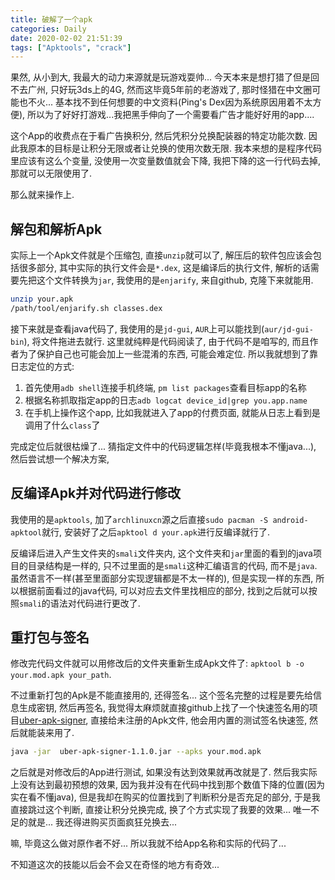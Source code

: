 ```yaml
---
title: 破解了一个apk
categories: Daily
date: 2020-02-02 21:51:39
tags: ["Apktools", "crack"]
---
```


果然, 从小到大, 我最大的动力来源就是玩游戏耍帅... 今天本来是想打猎了但是回不去广州, 只好玩3ds上的4G, 然而这毕竟5年前的老游戏了, 那时怪猎在中文圈可能也不火... 基本找不到任何想要的中文资料(Ping's Dex因为系统原因用着不太方便), 所以为了好好打游戏...我把黑手伸向了一个需要看广告才能好好用的app....

<!-- 摘要部分 -->
<!-- more -->

这个App的收费点在于看广告换积分, 然后凭积分兑换配装器的特定功能次数. 因此我原本的目标是让积分无限或者让兑换的使用次数无限. 我本来想的是程序代码里应该有这么个变量, 没使用一次变量数值就会下降, 我把下降的这一行代码去掉, 那就可以无限使用了.

那么就来操作上.

## 解包和解析Apk

实际上一个Apk文件就是个压缩包, 直接`unzip`就可以了, 解压后的软件包应该会包括很多部分, 其中实际的执行文件会是`*.dex`, 这是编译后的执行文件, 解析的话需要先把这个文件转换为`jar`, 我使用的是`enjarify`, 来自github, 克隆下来就能用.

```bash
unzip your.apk
/path/tool/enjarify.sh classes.dex
```

接下来就是查看java代码了, 我使用的是`jd-gui`, `AUR`上可以能找到(`aur/jd-gui-bin`), 将文件拖进去就行. 这里就纯粹是代码阅读了, 由于代码不是咱写的, 而且作者为了保护自己也可能会加上一些混淆的东西, 可能会难定位. 所以我就想到了靠日志定位的方式:

1. 首先使用`adb shell`连接手机终端, `pm list packages`查看目标app的名称
2. 根据名称抓取指定app的日志`adb logcat device_id|grep you.app.name`
3. 在手机上操作这个app, 比如我就进入了app的付费页面, 就能从日志上看到是调用了什么`class`了

完成定位后就很枯燥了... 猜指定文件中的代码逻辑怎样(毕竟我根本不懂java...), 然后尝试想一个解决方案,

## 反编译Apk并对代码进行修改

我使用的是`apktools`, 加了`archlinuxcn`源之后直接`sudo pacman -S android-apktool`就行, 安装好了之后`apktool d your.apk`进行反编译就行了.

反编译后进入产生文件夹的`smali`文件夹内, 这个文件夹和`jar`里面的看到的java项目的目录结构是一样的, 只不过里面的是`smali`这种汇编语言的代码, 而不是`java`. 虽然语言不一样(甚至里面部分实现逻辑都是不太一样的), 但是实现一样的东西, 所以根据前面看过的java代码, 可以对应去文件里找相应的部分, 找到之后就可以按照`smali`的语法对代码进行更改了.

## 重打包与签名

修改完代码文件就可以用修改后的文件夹重新生成Apk文件了: `apktool b -o your.mod.apk your_path`.

不过重新打包的Apk是不能直接用的, 还得签名... 这个签名完整的过程是要先给信息生成密钥, 然后再签名, 我觉得太麻烦就直接github上找了一个快速签名用的项目[uber-apk-signer](https://github.com/patrickfav/uber-apk-signer), 直接给未注册的Apk文件, 他会用内置的测试签名快速签, 然后就能装来用了.

```bash
java -jar  uber-apk-signer-1.1.0.jar --apks your.mod.apk
```

之后就是对修改后的App进行测试, 如果没有达到效果就再改就是了. 然后我实际上没有达到最初预想的效果, 因为我并没有在代码中找到那个数值下降的位置(因为实在看不懂java), 但是我却在购买的位置找到了判断积分是否充足的部分, 于是我直接跳过这个判断, 直接让积分兑换完成, 换了个方式实现了我要的效果... 唯一不足的就是... 我还得进购买页面疯狂兑换去...

嘛, 毕竟这么做对原作者不好... 所以我就不给App名称和实际的代码了...

不知道这次的技能以后会不会又在奇怪的地方有奇效...